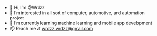 - 👋 Hi, I’m @Wrdzz
- 👀 I’m interested in all sort of computer, automotive, and automation project
- 🌱 I’m currently learning machine learning and mobile app development
- 📫 Reach me at wrdzz.wrdzz@gmail.com

<!---
Wrdzz/Wrdzz is a ✨ special ✨ repository because its `README.md` (this file) appears on your GitHub profile.
You can click the Preview link to take a look at your changes.
--->
